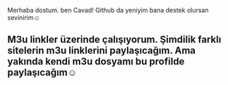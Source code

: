 Merhaba dostum. ben Cavad!
Github da yeniyim bana destek olursan sevinirim☺️

M3u linkler üzerinde çalışıyorum. Şimdilik farklı sitelerin m3u linklerini paylaşıcağım. Ama yakında kendi m3u dosyamı bu profilde paylaşıcağım☺️
-------------------------------------
